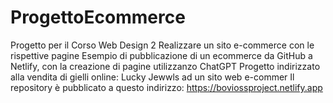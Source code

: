 # ProgettoEcommerce
Progetto per il Corso Web Design 2
Realizzare un sito e-commerce con le rispettive pagine
Esempio di pubblicazione di un ecommerce da GitHub a Netlify, con la creazione di pagine utilizzanzo ChatGPT
Progetto indirizzato alla vendita di gielli online: Lucky Jewwls ad un sito web e-commer 
Il repository è pubblicato a questo indirizzo: https://boviossproject.netlify.app
